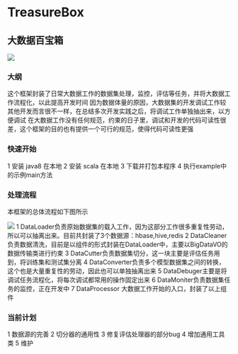 # TreasureBox
## 大数据百宝箱
![](http://i1.piimg.com/567571/9e7506dc7d7ad028.png)
### 大纲
这个框架封装了日常大数据工作的数据集处理，监控，评估等任务，并将大数据工作流程化，以此提高开发时间
因为数据体量的原因，大数据集的开发调试工作较其他开发而言很不一样，在总结多次开发实践之后，将调试工作单独抽出来，以方便调试
在大数据工作没有任何规范，约束的日子里，调试和开发的代码可读性很差，这个框架的目的也有提供一个可行的规范，使得代码可读性更强
### 快速开始
1 安装 java8 在本地
2 安装 scala 在本地
3 下载并打包本程序
4 执行example中的示例main方法
### 处理流程
本框架的总体流程如下图所示

![](http://i2.muimg.com/567571/632207be0b9e980f.png)
1 DataLoader负责原始数据集的载入工作，因为这部分工作很多重复性劳动，所以可以抽离出来。目前共封装了3个数据源：hbase,hive,redis
2 DataCleaner负责数据清洗，目前是以组件的形式封装在DataLoader中，主要以BigDataVO的数据传输类进行约束
3 DataCutter负责数据集切分，这一块主要是评估任务用到，将训练集和测试集分离
4 DataConverter负责多个模型数据集之间的转换，这个也是大量重复性的劳动，因此也可以单独抽离出来
5 DataDebuger主要是将调试任务流程化，将每次调试都常用的操作固定出来
6 DataMoniter负责数据集任务的监控，正在开发中
7 DataProcessor 大数据工作开始的入口，封装了以上组件
### 当前计划
1 数据源的完善
2 切分器的通用性
3 修复评估处理器的部分bug
4 增加通用工具类
5 维护